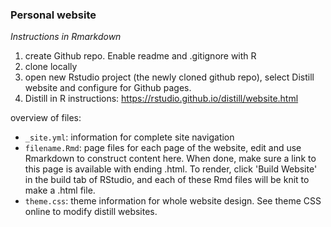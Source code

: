 ### Personal website
_Instructions in Rmarkdown_

1. create Github repo. Enable readme and .gitignore with R
2. clone locally
3. open new Rstudio project (the newly cloned github repo), select Distill website and configure for Github pages.
4. Distill in R instructions: https://rstudio.github.io/distill/website.html

overview of files:
* ```_site.yml```: information for complete site navigation
* ```filename.Rmd```: page files for each page of the website, edit and use Rmarkdown to construct content here. When done, make sure a link to this page is available with ending .html. To render, click 'Build Website' in the build tab of RStudio, and each of these Rmd files will be knit to make a .html file.
* ```theme.css```: theme information for whole website design. See theme CSS online to modify distill websites. 
